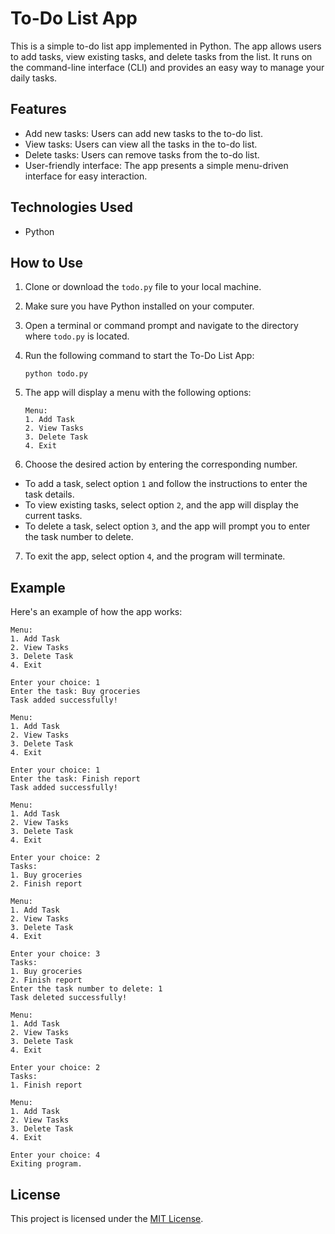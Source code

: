 # To-Do List App

This is a simple to-do list app implemented in Python. The app allows users to add tasks, view existing tasks, and delete tasks from the list. It runs on the command-line interface (CLI) and provides an easy way to manage your daily tasks.

## Features

- Add new tasks: Users can add new tasks to the to-do list.
- View tasks: Users can view all the tasks in the to-do list.
- Delete tasks: Users can remove tasks from the to-do list.
- User-friendly interface: The app presents a simple menu-driven interface for easy interaction.

## Technologies Used

- Python

## How to Use

1. Clone or download the `todo.py` file to your local machine.

2. Make sure you have Python installed on your computer.

3. Open a terminal or command prompt and navigate to the directory where `todo.py` is located.

4. Run the following command to start the To-Do List App:

   ```
   python todo.py
   ```

5. The app will display a menu with the following options:

   ```
   Menu:
   1. Add Task
   2. View Tasks
   3. Delete Task
   4. Exit
   ```

6. Choose the desired action by entering the corresponding number.

- To add a task, select option `1` and follow the instructions to enter the task details.
- To view existing tasks, select option `2`, and the app will display the current tasks.
- To delete a task, select option `3`, and the app will prompt you to enter the task number to delete.

7. To exit the app, select option `4`, and the program will terminate.

## Example

Here's an example of how the app works:

```
Menu:
1. Add Task
2. View Tasks
3. Delete Task
4. Exit

Enter your choice: 1
Enter the task: Buy groceries
Task added successfully!

Menu:
1. Add Task
2. View Tasks
3. Delete Task
4. Exit

Enter your choice: 1
Enter the task: Finish report
Task added successfully!

Menu:
1. Add Task
2. View Tasks
3. Delete Task
4. Exit

Enter your choice: 2
Tasks:
1. Buy groceries
2. Finish report

Menu:
1. Add Task
2. View Tasks
3. Delete Task
4. Exit

Enter your choice: 3
Tasks:
1. Buy groceries
2. Finish report
Enter the task number to delete: 1
Task deleted successfully!

Menu:
1. Add Task
2. View Tasks
3. Delete Task
4. Exit

Enter your choice: 2
Tasks:
1. Finish report

Menu:
1. Add Task
2. View Tasks
3. Delete Task
4. Exit

Enter your choice: 4
Exiting program.
```

## License

This project is licensed under the [MIT License](LICENSE).
